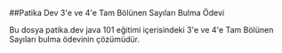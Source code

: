 ##Patika Dev 3'e ve 4'e Tam Bölünen Sayıları Bulma Ödevi

Bu dosya patika.dev java 101 eğitimi içerisindeki 3'e ve 4'e Tam Bölünen Sayıları bulma ödevinin çözümüdür.